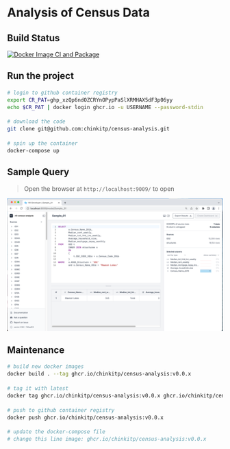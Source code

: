# Analysis of Census Data

## Build Status

[![Docker Image CI and Package](https://github.com/chinkitp/census-analysis/actions/workflows/docker-image.yml/badge.svg)](https://github.com/chinkitp/census-analysis/actions/workflows/docker-image.yml)

## Run the project

```bash
# login to github container registry
export CR_PAT=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
echo $CR_PAT | docker login ghcr.io -u USERNAME --password-stdin

# download the code
git clone git@github.com:chinkitp/census-analysis.git

# spin up the container
docker-compose up
```

## Sample Query

> Open the browser at ```http://localhost:9009/``` to open 

![Sample Rill Census Query](./docs/images/sample_query.png)


## Maintenance

```bash
# build new docker images
docker build . --tag ghcr.io/chinkitp/census-analysis:v0.0.x

# tag it with latest
docker tag ghcr.io/chinkitp/census-analysis:v0.0.x ghcr.io/chinkitp/census-analysis:latest

# push to github container registry
docker push ghcr.io/chinkitp/census-analysis:v0.0.x

# update the docker-compose file
# change this line image: ghcr.io/chinkitp/census-analysis:v0.0.x
